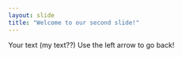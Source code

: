 ```yaml
---
layout: slide
title: "Welcome to our second slide!"
---
```

Your text (my text??)
Use the left arrow to go back!
